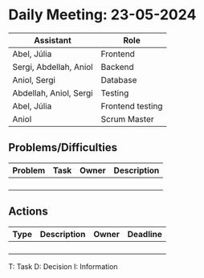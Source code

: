 # Daily Meeting: 23-05-2024

| **Assistant**          | **Role**         |
|------------------------|------------------|
| Abel, Júlia            | Frontend         |
| Sergi, Abdellah, Aniol | Backend          |
| Aniol, Sergi           | Database         |
| Abdellah, Aniol, Sergi | Testing          |
| Abel, Júlia            | Frontend testing |
| Aniol                  | Scrum Master     |

## Problems/Difficulties

| Problem | Task | Owner | Description |
|---------|------|-------|-------------|
|         |      |       |             |
|         |      |       |             |
|         |      |       |             |
|         |      |       |             |

## Actions

| Type | Description | Owner | Deadline |
|------|-------------|-------|----------|
|      |             |       |          |
|      |             |       |          |
|      |             |       |          |
|      |             |       |          |

T: Task
D: Decision
I: Information
